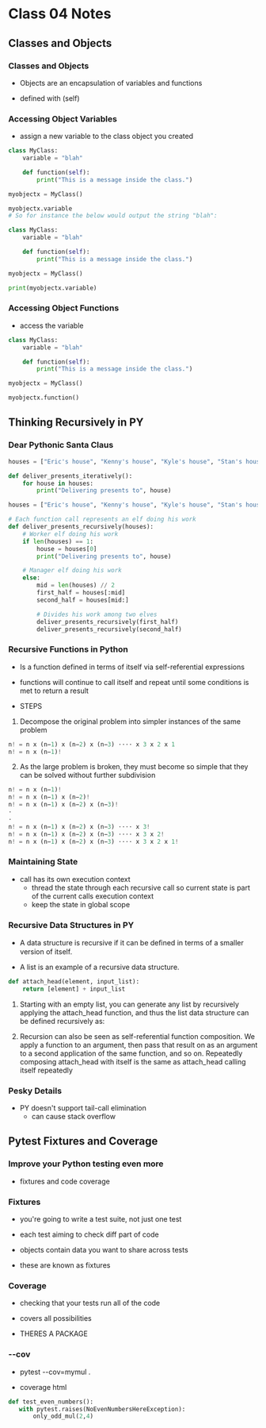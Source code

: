 # Class 04 Notes

## Classes and Objects

### Classes and Objects

- Objects are an encapsulation of variables and functions

- defined with (self)

### Accessing Object Variables

- assign a new variable to the class object you created

```py
class MyClass:
    variable = "blah"

    def function(self):
        print("This is a message inside the class.")

myobjectx = MyClass()

myobjectx.variable
# So for instance the below would output the string "blah":

class MyClass:
    variable = "blah"

    def function(self):
        print("This is a message inside the class.")

myobjectx = MyClass()

print(myobjectx.variable)
```

### Accessing Object Functions

- access the variable

```py
class MyClass:
    variable = "blah"

    def function(self):
        print("This is a message inside the class.")

myobjectx = MyClass()

myobjectx.function()
```

## Thinking Recursively in PY

### Dear Pythonic Santa Claus

```py
houses = ["Eric's house", "Kenny's house", "Kyle's house", "Stan's house"]

def deliver_presents_iteratively():
    for house in houses:
        print("Delivering presents to", house)
```

```py
houses = ["Eric's house", "Kenny's house", "Kyle's house", "Stan's house"]

# Each function call represents an elf doing his work 
def deliver_presents_recursively(houses):
    # Worker elf doing his work
    if len(houses) == 1:
        house = houses[0]
        print("Delivering presents to", house)

    # Manager elf doing his work
    else:
        mid = len(houses) // 2
        first_half = houses[:mid]
        second_half = houses[mid:]

        # Divides his work among two elves
        deliver_presents_recursively(first_half)
        deliver_presents_recursively(second_half)
```

### Recursive Functions in Python

- Is a function defined in terms of itself via self-referential expressions

- functions will continue to call itself and repeat until some conditions is met to return a result

- STEPS

1. Decompose the original problem into simpler instances of the same problem

```py
n! = n x (n−1) x (n−2) x (n−3) ⋅⋅⋅⋅ x 3 x 2 x 1
n! = n x (n−1)!
```

2. As the large problem is broken, they must become so simple that they can be solved without further subdivision

```py
n! = n x (n−1)! 
n! = n x (n−1) x (n−2)!
n! = n x (n−1) x (n−2) x (n−3)!
⋅
⋅
n! = n x (n−1) x (n−2) x (n−3) ⋅⋅⋅⋅ x 3!
n! = n x (n−1) x (n−2) x (n−3) ⋅⋅⋅⋅ x 3 x 2!
n! = n x (n−1) x (n−2) x (n−3) ⋅⋅⋅⋅ x 3 x 2 x 1!
```

### Maintaining State

- call has its own execution context
  - thread the state through each recursive call so current state is part of the current calls execution context
  - keep the state in global scope

### Recursive Data Structures in PY

- A data structure is recursive if it can be deﬁned in terms of a smaller version of itself. 

- A list is an example of a recursive data structure.

```py
def attach_head(element, input_list):
    return [element] + input_list
```

1. Starting with an empty list, you can generate any list by recursively applying the attach_head function, and thus the list data structure can be defined recursively as:

2. Recursion can also be seen as self-referential function composition. We apply a function to an argument, then pass that result on as an argument to a second application of the same function, and so on. Repeatedly composing attach_head with itself is the same as attach_head calling itself repeatedly

### Pesky Details

- PY doesn't support tail-call elimination
  - can cause stack overflow

## Pytest Fixtures and Coverage

### Improve your Python testing even more

- fixtures and code coverage

### Fixtures

- you're going to write a test suite, not just one test

- each test aiming to check diff part of code

- objects contain data you want to share across tests

- these are known as fixtures

### Coverage

- checking that your tests run all of the code

- covers all possibilities

- THERES A PACKAGE

### --cov

- pytest --cov=mymul .

- coverage html

```py
def test_even_numbers():
   with pytest.raises(NoEvenNumbersHereException):
       only_odd_mul(2,4)

```